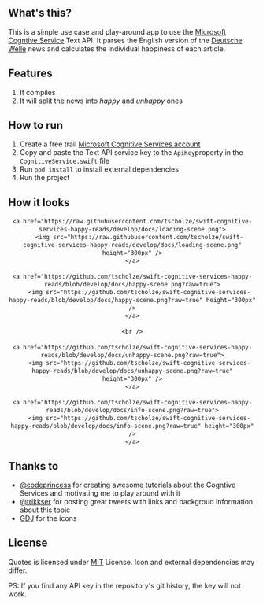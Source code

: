 ## What's this?
This is a simple use case and play-around app to use the [Microsoft Cogntive Service](https://www.microsoft.com/cognitive-services/en-us/apis) Text API. It parses the English version of the [Deutsche Welle](http://www.dw.com/en/top-stories/s-9097) news and calculates the individual happiness of each article.

## Features
1. It compiles
1. It will split the news into *happy* and *unhappy* ones

## How to run
1. Create a free trail [Microsoft Cognitive Services account](https://www.microsoft.com/cognitive-services/en-us/sign-up)
1. Copy and paste the Text API service key to the `ApiKey`property in the `CognitiveService.swift` file
1. Run `pod install` to install external dependencies
1. Run the project

## How it looks

<div style="text-align:center">

	<a href="https://raw.githubusercontent.com/tscholze/swift-cognitive-services-happy-reads/develop/docs/loading-scene.png">
		<img src="https://raw.githubusercontent.com/tscholze/swift-cognitive-services-happy-reads/develop/docs/loading-scene.png" height="300px" />
	</a>

	<a href="https://github.com/tscholze/swift-cognitive-services-happy-reads/blob/develop/docs/happy-scene.png?raw=true">
		<img src="https://github.com/tscholze/swift-cognitive-services-happy-reads/blob/develop/docs/happy-scene.png?raw=true" height="300px" />
	</a>

    <br />

    <a href="https://github.com/tscholze/swift-cognitive-services-happy-reads/blob/develop/docs/unhappy-scene.png?raw=true">
		<img src="https://github.com/tscholze/swift-cognitive-services-happy-reads/blob/develop/docs/unhappy-scene.png?raw=true" height="300px" />
	</a>

    <a href="https://github.com/tscholze/swift-cognitive-services-happy-reads/blob/develop/docs/info-scene.png?raw=true">
		<img src="https://github.com/tscholze/swift-cognitive-services-happy-reads/blob/develop/docs/info-scene.png?raw=true" height="300px" />
	</a>
</div>


## Thanks to
* [@codeprincess](https://twitter.com/codePrincess) for creating awesome tutorials about the Cogntive Services and motivating me to play around with it
* [@trikkser](https://twitter.com/trikkser) for posting great tweets with links and backgroud information about this topic
* [GDJ](https://openclipart.org/user-cliparts/GDJ) for the icons

## License 
Quotes is licensed under [MIT](https://en.wikipedia.org/wiki/MIT_License) License. Icon and external dependencies may differ. 

PS: If you find any API key in the repository's git history, the key will not work.